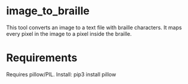 # image_to_braille
This tool converts an image to a text file with braille characters. It maps every pixel in the image to a pixel inside the braille.
# Requirements
Requires pillow/PIL.
Install:
pip3 install pillow
